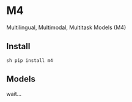 # M4

Multilingual, Multimodal, Multitask Models (M4)


## Install

``sh
pip install m4
``

## Models

wait...

